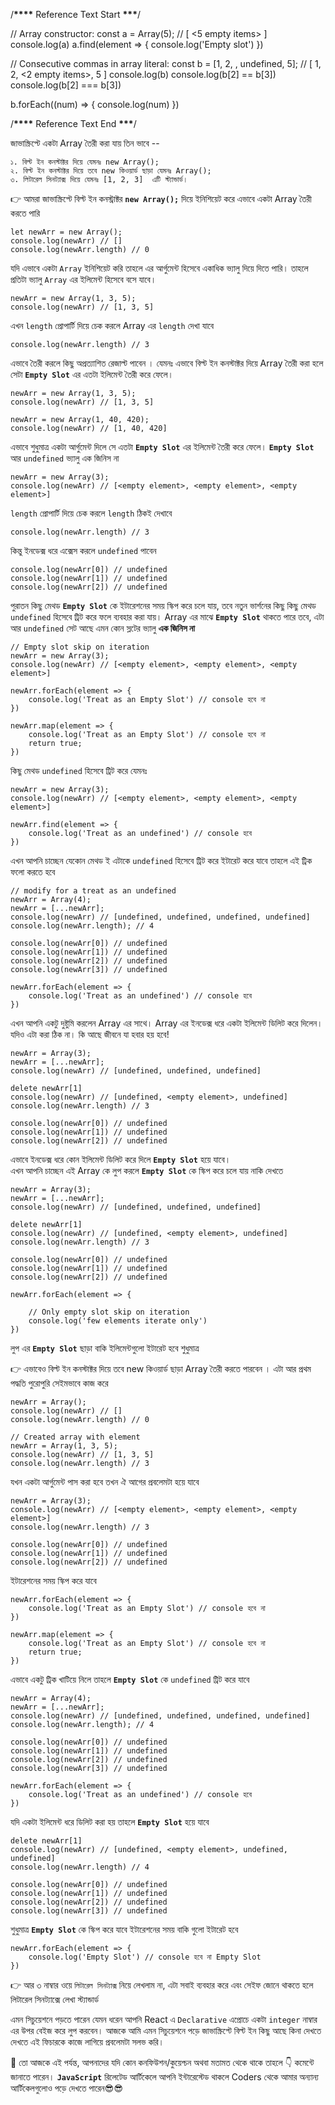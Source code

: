 /************\*\*\*\************* Reference Text Start ************\*\*\*************/

// Array constructor:
const a = Array(5); // [ <5 empty items> ]
console.log(a)
a.find(element => {
console.log('Empty slot')
})

// Consecutive commas in array literal:
const b = [1, 2, , undefined, 5]; // [ 1, 2, <2 empty items>, 5 ]
console.log(b)
console.log(b[2] == b[3])
console.log(b[2] === b[3])

b.forEach((num) => {
console.log(num)
})

/************\*\*\*\************* Reference Text End ************\*\*\*************/

জাভাস্ক্রিপ্টে একটা Array তৈরী করা যায় তিন ভাবে --

```
১. বিল্ট ইন কনস্টাক্টর দিয়ে যেমনঃ new Array();
২. বিল্ট ইন কনস্টাক্টর দিয়ে তবে new কিওয়ার্ড ছাড়া যেমনঃ Array();
৩. লিটারেল সিনট্যাক্স দিয়ে যেমনঃ [1, 2, 3]  এটি স্ট্যান্ডার্ড।
```

👉 আমরা জাভাস্ক্রিপ্টে বিল্ট ইন কনস্ট্রাক্টর **`new Array();`** দিয়ে ইনিশিয়েট করে এভাবে একটা Array তৈরী করতে পারি

```
let newArr = new Array();
console.log(newArr) // []
console.log(newArr.length) // 0
```

যদি এভাবে একটা `Array` ইনিশিয়েট করি তাহলে এর আর্গুমেন্ট হিসেবে একাধিক ভ্যালু দিয়ে দিতে পারি। তাহলে প্রতিটা ভ্যালু `Array` এর ইলিমেন্ট হিসেবে বসে যাবে।

```
newArr = new Array(1, 3, 5);
console.log(newArr) // [1, 3, 5]
```

এখন `length` প্রোপার্টি দিয়ে চেক করলে Array এর `length` দেখা যাবে

```
console.log(newArr.length) // 3
```

এভাবে তৈরী করলে কিছু অপ্রত্যাশিত রেজাল্ট পাবেন । যেমনঃ এভাবে বিল্ট ইন কনস্টাক্টর দিয়ে Array তৈরী করা হলে সেটা **`Empty Slot`** এর এতটা ইলিমেন্ট তৈরী করে ফেলে।

```
newArr = new Array(1, 3, 5);
console.log(newArr) // [1, 3, 5]
```

```
newArr = new Array(1, 40, 420);
console.log(newArr) // [1, 40, 420]
```

এভাবে শুধুমাত্র একটা আর্গুমেন্ট দিলে সে এতটা **`Empty Slot`** এর ইলিমেন্ট তৈরী করে ফেলে। **`Empty Slot`** আর `undefined` ভ্যালু এক জিনিস না

```
newArr = new Array(3);
console.log(newArr) // [<empty element>, <empty element>, <empty element>]
```

`length` প্রোপার্টি দিয়ে চেক করলে `length` ঠিকই দেখাবে

```
console.log(newArr.length) // 3
```

কিন্তু ইনডেক্স ধরে এক্সেস করলে `undefined` পাবেন

```
console.log(newArr[0]) // undefined
console.log(newArr[1]) // undefined
console.log(newArr[2]) // undefined
```

পুরাতন কিছু মেথড **`Empty Slot`** কে ইটারেশনের সময় স্কিপ করে চলে যায়, তবে নতুন ভার্শনের কিছু কিছু মেথড `undefined` হিসেবে ট্রিট করে ফলে ব্যবহার করা যায়। Array এর মাঝে **`Empty Slot`** থাকতে পারে তবে, এটা আর `undefined` সেট আছে এমন কোন স্লটের ভ্যালু **এক জিনিস না**

```
// Empty slot skip on iteration
newArr = new Array(3);
console.log(newArr) // [<empty element>, <empty element>, <empty element>]

newArr.forEach(element => {
    console.log('Treat as an Empty Slot') // console হবে না
})

newArr.map(element => {
    console.log('Treat as an Empty Slot') // console হবে না
    return true;
})
```

কিছু মেথড `undefined` হিসেবে ট্রিট করে যেমনঃ

```
newArr = new Array(3);
console.log(newArr) // [<empty element>, <empty element>, <empty element>]

newArr.find(element => {
    console.log('Treat as an undefined') // console হবে
})
```

এখন আপনি চাচ্ছেন যেকোন মেথড ই এটাকে `undefined` হিসেবে ট্রিট করে ইটারেট করে যাবে তাহলে এই ট্রিক ফলো করতে হবে

```
// modify for a treat as an undefined
newArr = Array(4);
newArr = [...newArr];
console.log(newArr) // [undefined, undefined, undefined, undefined]
console.log(newArr.length); // 4

console.log(newArr[0]) // undefined
console.log(newArr[1]) // undefined
console.log(newArr[2]) // undefined
console.log(newArr[3]) // undefined

newArr.forEach(element => {
    console.log('Treat as an undefined') // console হবে
})
```

এখন আপনি একটু দুষ্টুমি করলেন Array এর সাথে। Array এর ইনডেক্স ধরে একটা ইলিমেন্ট ডিলিট করে দিলেন। যদিও এটা করা ঠিক না। কি আছে জীবনে যা হবার হয় হবে!

```
newArr = Array(3);
newArr = [...newArr];
console.log(newArr) // [undefined, undefined, undefined]

delete newArr[1]
console.log(newArr) // [undefined, <empty element>, undefined]
console.log(newArr.length) // 3

console.log(newArr[0]) // undefined
console.log(newArr[1]) // undefined
console.log(newArr[2]) // undefined
```

এভাবে ইনডেক্স ধরে কোন ইলিমেন্ট ডিলিট করে দিলে **`Empty Slot`** হয়ে যাবে।  
এখন আপনি চাচ্ছেন এই Array কে লুপ করলে **`Empty Slot`** কে স্কিপ করে চলে যায় নাকি দেখতে

```
newArr = Array(3);
newArr = [...newArr];
console.log(newArr) // [undefined, undefined, undefined]

delete newArr[1]
console.log(newArr) // [undefined, <empty element>, undefined]
console.log(newArr.length) // 3

console.log(newArr[0]) // undefined
console.log(newArr[1]) // undefined
console.log(newArr[2]) // undefined

newArr.forEach(element => {

    // Only empty slot skip on iteration
    console.log('few elements iterate only')
})
```

লুপ এর **`Empty Slot`** ছাড়া বাকি ইলিমেন্টগুলো ইটারেট হবে শুধুমাত্র

👉 এভাবেও বিল্ট ইন কনস্টাক্টর দিয়ে তবে new কিওয়ার্ড ছাড়া Array তৈরী করতে পারবেন । এটা আর প্রথম পদ্ধতি পুরোপুরি সেইমভাবে কাজ করে

```
newArr = Array();
console.log(newArr) // []
console.log(newArr.length) // 0
```

```
// Created array with element
newArr = Array(1, 3, 5);
console.log(newArr) // [1, 3, 5]
console.log(newArr.length) // 3
```

যখন একটা আর্গুমেন্ট পাস করা হবে তখন ঐ আগের প্রবলেমটা হয়ে যাবে

```
newArr = Array(3);
console.log(newArr) // [<empty element>, <empty element>, <empty element>]
console.log(newArr.length) // 3

console.log(newArr[0]) // undefined
console.log(newArr[1]) // undefined
console.log(newArr[2]) // undefined
```

ইটারেশনের সময় স্কিপ করে যাবে

```
newArr.forEach(element => {
    console.log('Treat as an Empty Slot') // console হবে না
})

newArr.map(element => {
    console.log('Treat as an Empty Slot') // console হবে না
    return true;
})
```

এভাবে একটু ট্রিক খাটিয়ে নিলে তাহলে **`Empty Slot`** কে `undefined` ট্রিট করে যাবে

```
newArr = Array(4);
newArr = [...newArr];
console.log(newArr) // [undefined, undefined, undefined, undefined]
console.log(newArr.length); // 4

console.log(newArr[0]) // undefined
console.log(newArr[1]) // undefined
console.log(newArr[2]) // undefined
console.log(newArr[3]) // undefined

newArr.forEach(element => {
    console.log('Treat as an undefined') // console হবে
})
```

যদি একটা ইলিমেন্ট ধরে ডিলিট করা হয় তাহলে **`Empty Slot`** হয়ে যাবে

```
delete newArr[1]
console.log(newArr) // [undefined, <empty element>, undefined, undefined]
console.log(newArr.length) // 4

console.log(newArr[0]) // undefined
console.log(newArr[1]) // undefined
console.log(newArr[2]) // undefined
console.log(newArr[3]) // undefined
```

শুধুমাত্র **`Empty Slot`** কে স্কিপ করে যাবে ইটারেশনের সময় বাকি গুলো ইটারেট হবে

```
newArr.forEach(element => {
    console.log('Empty Slot') // console হবে না Empty Slot
})
```

👉 আর ৩ নাম্বার ওয়ে `লিটারেল সিনট্যাক্স` নিয়ে লেখলাম না, এটা সবাই ব্যবহার করে এবং সেইফ জোনে থাকতে হলে লিটারেল সিনট্যাক্সে লেখা স্ট্যান্ডার্ড

এমন সিচুয়েশনে পড়তে পারেন যেমন ধরেন আপনি React এ `Declarative` এপ্রোচে একটা `integer` নাম্বার এর উপর বেইজ করে লুপ করবেন। আজকে আমি এমন সিচুয়েশনে পড়ে জাভাস্ক্রিপ্টে বিল্ট ইন কিছু আছে কিনা দেখতে দেখতে এই ফিচারকে কাজে লাগিয়ে প্রবলেমটা সলভ করি।

🤝 তো আজকে এই পর্যন্ত, আপনাদের যদি কোন কনফিউশন/কুয়েশ্চন অথবা মতামত থেকে থাকে তাহলে 👇 কমেন্টে জানাতে পারেন।
**`JavaScript`** রিলেটেড আর্টিকেলে আপনি ইন্টারেস্টেড থাকলে Coders থেকে আমার অন্যান্য আর্টিকেলগুলোও পড়ে দেখতে পারেন😎😎
